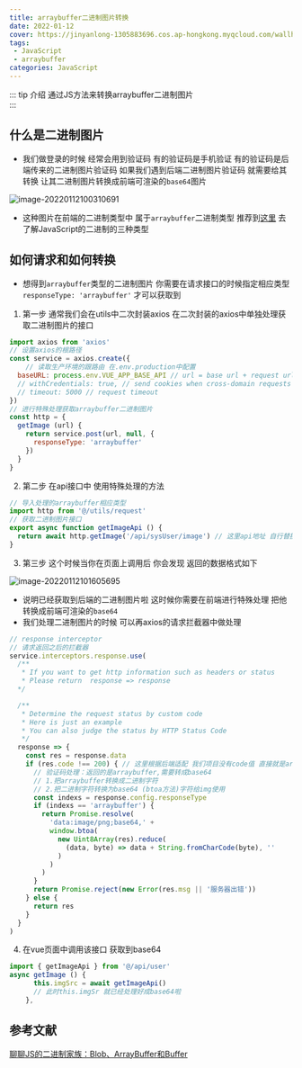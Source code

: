 ```yaml
---
title: arraybuffer二进制图片转换
date: 2022-01-12
cover: https://jinyanlong-1305883696.cos.ap-hongkong.myqcloud.com/wallhaven-o37oj9-min.jpg
tags:
 - JavaScript
 - arraybuffer
categories: JavaScript
---
```


::: tip 介绍
通过JS方法来转换arraybuffer二进制图片 <br>
:::

<!-- more -->

## 什么是二进制图片

* 我们做登录的时候 经常会用到验证码 有的验证码是手机验证 有的验证码是后端传来的二进制图片验证码 如果我们遇到后端二进制图片验证码 就需要给其转换 让其二进制图片转换成前端可渲染的`base64`图片

![image-20220112100310691](https://jinyanlong-1305883696.cos.ap-hongkong.myqcloud.com/image-20220112100310691.png)

* 这种图片在前端的二进制类型中 属于`arraybuffer`二进制类型 推荐到[这里](https://zhuanlan.zhihu.com/p/97768916) 去了解JavaScript的二进制的三种类型

## 如何请求和如何转换

* 想得到`arraybuffer`类型的二进制图片 你需要在请求接口的时候指定相应类型 ` responseType: 'arraybuffer'` 才可以获取到

1. 第一步 通常我们会在utils中二次封装axios 在二次封装的axios中单独处理获取二进制图片的接口

```js
import axios from 'axios'
// 设置axios的根路径
const service = axios.create({
    // 读取生产环境的跟路由 在.env.production中配置
  baseURL: process.env.VUE_APP_BASE_API // url = base url + request url
  // withCredentials: true, // send cookies when cross-domain requests
  // timeout: 5000 // request timeout
})
// 进行特殊处理获取arraybuffer二进制图片
const http = {
  getImage (url) {
    return service.post(url, null, {
      responseType: 'arraybuffer'
    })
  }
}
```

2. 第二步 在api接口中 使用特殊处理的方法

```js
// 导入处理的arraybuffer相应类型
import http from '@/utils/request'
// 获取二进制图片接口
export async function getImageApi () {
  return await http.getImage('/api/sysUser/image') // 这里api地址 自行替换成后端接口文档提供的即可
}
```

3. 第三步 这个时候当你在页面上调用后 你会发现 返回的数据格式如下

![image-20220112101605695](https://jinyanlong-1305883696.cos.ap-hongkong.myqcloud.com/image-20220112101605695.png)

* 说明已经获取到后端的二进制图片啦 这时候你需要在前端进行特殊处理 把他转换成前端可渲染的`base64` 
* 我们处理二进制图片的时候 可以再axios的请求拦截器中做处理

```js
// response interceptor
// 请求返回之后的拦截器
service.interceptors.response.use(
  /**
   * If you want to get http information such as headers or status
   * Please return  response => response
  */

  /**
   * Determine the request status by custom code
   * Here is just an example
   * You can also judge the status by HTTP Status Code
   */
  response => {
    const res = response.data
    if (res.code !== 200) { // 这里根据后端适配 我们项目没有code值 直接就是arraybuffer格式的二进制 通常都是直接arraybuffer格式
      // 验证码处理：返回的是arraybuffer,需要转成base64
      // 1.把arraybuffer转换成二进制字符
      // 2.把二进制字符转换为base64 (btoa方法)字符给img使用
      const indexs = response.config.responseType
      if (indexs == 'arraybuffer') {
        return Promise.resolve(
          'data:image/png;base64,' +
          window.btoa(
            new Uint8Array(res).reduce(
              (data, byte) => data + String.fromCharCode(byte), ''
            )
          )
        )
      }
      return Promise.reject(new Error(res.msg || '服务器出错'))
    } else {
      return res
    }
  }
)
```

4. 在vue页面中调用该接口 获取到base64

```js
import { getImageApi } from '@/api/user'    
async getImage () {
      this.imgSrc = await getImageApi()
      // 此时this.imgSr 就已经处理好成base64啦
    },
```

## 参考文献

[聊聊JS的二进制家族：Blob、ArrayBuffer和Buffer](https://zhuanlan.zhihu.com/p/97768916)


